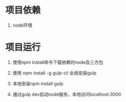 # 项目依赖

1. node环境

# 项目运行
1. 使用npm install命令下载依赖的node及三方包

2. 使用 npm install -g gulp-cli 全局安装gulp
3. 本地安装npm install gulp
4. 通过gulp dev启动node服务，本地访问localhost:3000

